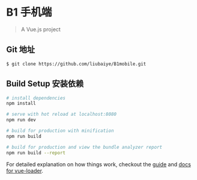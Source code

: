 # B1 手机端 

> A Vue.js project
## Git 地址

```shell
$ git clone https://github.com/liubaiye/B1mobile.git
```

## Build Setup 安装依赖

``` bash
# install dependencies
npm install

# serve with hot reload at localhost:8080
npm run dev

# build for production with minification
npm run build

# build for production and view the bundle analyzer report
npm run build --report
```

For detailed explanation on how things work, checkout the [guide](http://vuejs-templates.github.io/webpack/) and [docs for vue-loader](http://vuejs.github.io/vue-loader).
